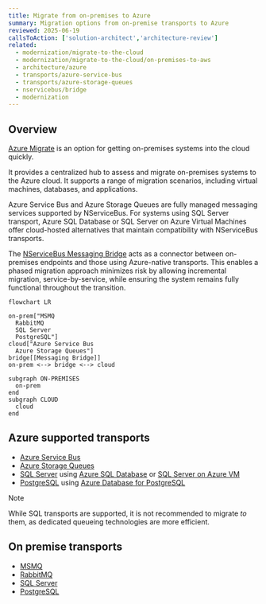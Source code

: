 ```yaml
---
title: Migrate from on-premises to Azure
summary: Migration options from on-premise transports to Azure
reviewed: 2025-06-19
callsToAction: ['solution-architect','architecture-review']
related:
  - modernization/migrate-to-the-cloud
  - modernization/migrate-to-the-cloud/on-premises-to-aws
  - architecture/azure
  - transports/azure-service-bus
  - transports/azure-storage-queues
  - nservicebus/bridge
  - modernization
---
```


## Overview

[Azure Migrate](https://azure.microsoft.com/en-us/products/azure-migrate) is an option for getting on-premises systems into the cloud quickly.

It provides a centralized hub to assess and migrate on-premises systems to the Azure cloud. It supports a range of migration scenarios, including virtual machines, databases, and applications.

Azure Service Bus and Azure Storage Queues are fully managed messaging services supported by NServiceBus. For systems using SQL Server transport, Azure SQL Database or SQL Server on Azure Virtual Machines offer cloud-hosted alternatives that maintain compatibility with NServiceBus transports.

The [NServiceBus Messaging Bridge](/nservicebus/bridge) acts as a connector between on-premises endpoints and those using Azure-native transports. This enables a phased migration approach minimizes risk by allowing incremental migration, service-by-service, while ensuring the system remains fully functional throughout the transition.

```mermaid
flowchart LR

on-prem["MSMQ
  RabbitMQ
  SQL Server
  PostgreSQL"]
cloud["Azure Service Bus
  Azure Storage Queues"]
bridge[[Messaging Bridge]]
on-prem <--> bridge <--> cloud

subgraph ON-PREMISES
  on-prem
end
subgraph CLOUD
  cloud
end
```

## Azure supported transports

- [Azure Service Bus](/transports/azure-service-bus/)
- [Azure Storage Queues](/transports/azure-storage-queues/)
- [SQL Server](/transports/sql/)  using [Azure SQL Database](https://azure.microsoft.com/en-us/products/azure-sql/database/) or [SQL Server on Azure VM](https://azure.microsoft.com/en-us/products/virtual-machines/sql-server/)
- [PostgreSQL](/transports/postgresql/)  using [Azure Database for PostgreSQL](https://azure.microsoft.com/en-us/products/postgresql/)

> [!NOTE]
> While SQL transports are supported, it is not recommended to migrate *to* them, as dedicated queueing technologies are more efficient.

## On premise transports

- [MSMQ](/transports/msmq/)
- [RabbitMQ](/transports/rabbitmq/)
- [SQL Server](/transports/sql/)
- [PostgreSQL](/transports/postgresql/)